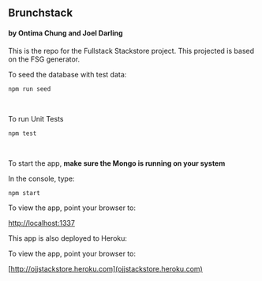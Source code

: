 ## Brunchstack
#### by Ontima Chung and Joel Darling

This is the repo for the Fullstack Stackstore project. This projected is based on the FSG generator.
<br/>


To seed the database with test data:
```
npm run seed
```
<br/>

To run Unit Tests
```
npm test
```
<br/>

To start the app, **make sure the Mongo is running on your system**

In the console, type:
```
npm start
```
To view the app, point your browser to:

[http://localhost:1337](http://localhost:1337)


This app is also deployed to Heroku:

To view the app, point your browser to:

[http://ojjstackstore.heroku.com](ojjstackstore.heroku.com)
